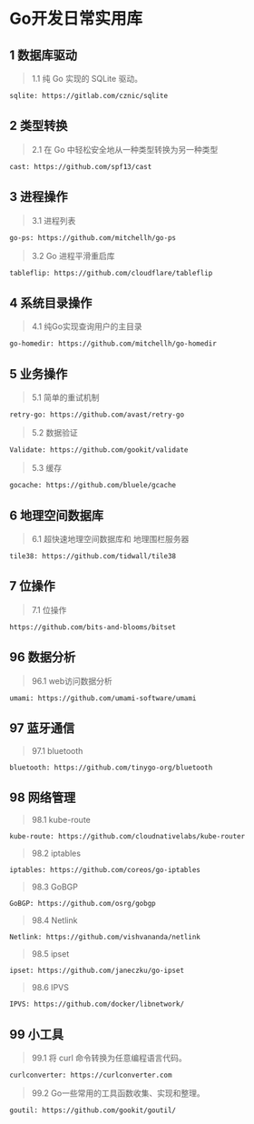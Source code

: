 # Go开发日常实用库

## 1 数据库驱动

> 1.1 纯 Go 实现的 SQLite 驱动。

```url
sqlite: https://gitlab.com/cznic/sqlite
```

## 2 类型转换

> 2.1 在 Go 中轻松安全地从一种类型转换为另一种类型

```url
cast: https://github.com/spf13/cast
```

## 3 进程操作

> 3.1 进程列表

```url
go-ps: https://github.com/mitchellh/go-ps
```

> 3.2 Go 进程平滑重启库

```url
tableflip: https://github.com/cloudflare/tableflip
```

## 4 系统目录操作

> 4.1 纯Go实现查询用户的主目录

```url
go-homedir: https://github.com/mitchellh/go-homedir
```

## 5 业务操作

> 5.1 简单的重试机制

```url
retry-go: https://github.com/avast/retry-go
```

> 5.2 数据验证

```url
Validate: https://github.com/gookit/validate
```

> 5.3 缓存

```url
gocache: https://github.com/bluele/gcache
```

## 6 地理空间数据库

> 6.1 超快速地理空间数据库和
> 地理围栏服务器

```url
tile38: https://github.com/tidwall/tile38
```

## 7 位操作

> 7.1 位操作

```shell
https://github.com/bits-and-blooms/bitset
```

## 96 数据分析

> 96.1 web访问数据分析

```url
umami: https://github.com/umami-software/umami
```

## 97 蓝牙通信

> 97.1 bluetooth 

```url
bluetooth: https://github.com/tinygo-org/bluetooth
```

## 98 网络管理

> 98.1 kube-route

```url
kube-route: https://github.com/cloudnativelabs/kube-router
```

> 98.2 iptables

```url
iptables: https://github.com/coreos/go-iptables
```

> 98.3 GoBGP

```url
GoBGP: https://github.com/osrg/gobgp
```

> 98.4 Netlink

```url
Netlink: https://github.com/vishvananda/netlink
```

> 98.5 ipset

```url
ipset: https://github.com/janeczku/go-ipset
```

> 98.6 IPVS

```url
IPVS: https://github.com/docker/libnetwork/
```

## 99 小工具

> 99.1 将 curl 命令转换为任意编程语言代码。

```url
curlconverter: https://curlconverter.com
```

> 99.2 Go一些常用的工具函数收集、实现和整理。

```url
goutil: https://github.com/gookit/goutil/
```

